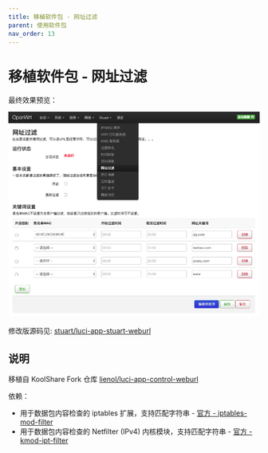 ```yaml
---
title: 移植软件包 - 网址过滤
parent: 使用软件包
nav_order: 13
---
```


# 移植软件包 - 网址过滤

最终效果预览：

![Snipaste_2019-09-15_00-35-18.png](https://raw.githubusercontent.com/stuarthua/PicGo/master/oh-my-openwrt/Snipaste_2019-09-15_00-35-18.png)

修改版源码见: [stuart/luci-app-stuart-weburl](https://github.com/stuarthua/oh-my-openwrt/tree/master/stuart/luci-app-stuart-weburl)

## 说明

移植自 KoolShare Fork 仓库 [lienol/luci-app-control-weburl](https://github.com/Lienol/openwrt-package/blob/master/lienol/luci-app-control-weburl)

依赖：

* 用于数据包内容检查的 iptables 扩展，支持匹配字符串 - [官方 - iptables-mod-filter](https://openwrt.org/packages/pkgdata/iptables-mod-filter)
* 用于数据包内容检查的 Netfilter (IPv4) 内核模块，支持匹配字符串 - [官方 - kmod-ipt-filter](https://openwrt.org/packages/pkgdata/kmod-ipt-filter)